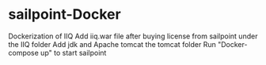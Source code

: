 # sailpoint-Docker
Dockerization of IIQ
Add iiq.war file after buying license from sailpoint under the IIQ folder
Add jdk and Apache tomcat the tomcat folder
Run "Docker-compose up" to start sailpoint
